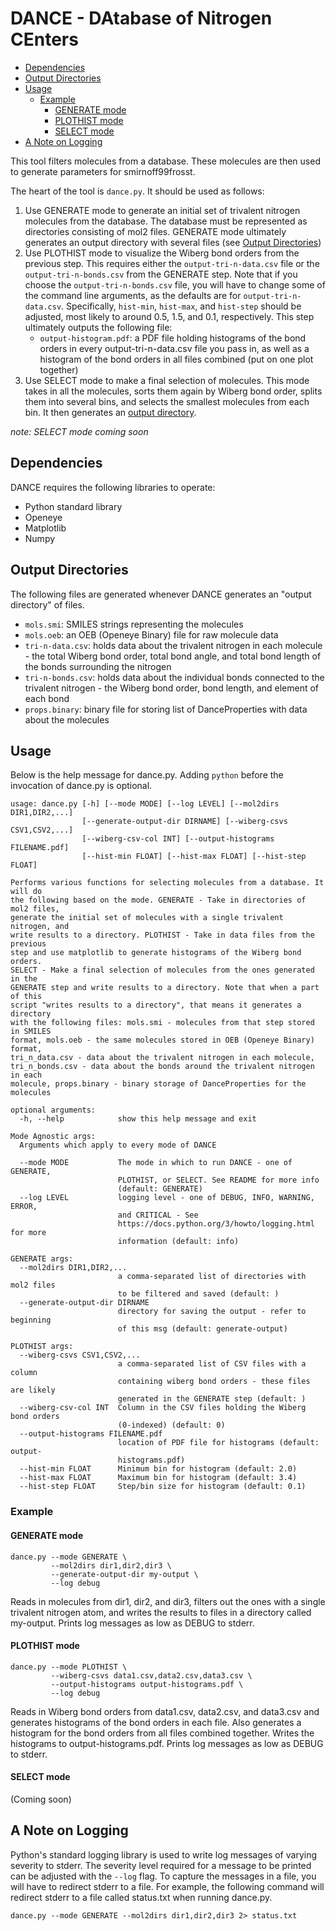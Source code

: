 # DANCE - DAtabase of Nitrogen CEnters

<!-- toc -->

- [Dependencies](#dependencies)
- [Output Directories](#output-directories)
- [Usage](#usage)
  - [Example](#example)
    - [GENERATE mode](#generate-mode)
    - [PLOTHIST mode](#plothist-mode)
    - [SELECT mode](#select-mode)
- [A Note on Logging](#a-note-on-logging)

<!-- tocstop -->

This tool filters molecules from a database. These molecules are then used to
generate parameters for smirnoff99frosst.

The heart of the tool is `dance.py`. It should be used as follows:

1. Use GENERATE mode to generate an initial set of trivalent nitrogen molecules
   from the database. The database must be represented as directories consisting
   of mol2 files. GENERATE mode ultimately generates an output directory with
   several files (see [Output Directories](#output-directories))
2. Use PLOTHIST mode to visualize the Wiberg bond orders from the previous step.
   This requires either the `output-tri-n-data.csv` file or the
   `output-tri-n-bonds.csv` from the GENERATE step. Note that if you choose the
   `output-tri-n-bonds.csv` file, you will have to change some of the command
   line arguments, as the defaults are for `output-tri-n-data.csv`.
   Specifically, `hist-min`, `hist-max`, and `hist-step` should be adjusted,
   most likely to around 0.5, 1.5, and 0.1, respectively. This step ultimately
   outputs the following file:
   - `output-histogram.pdf`: a PDF file holding histograms of the bond orders in
     every output-tri-n-data.csv file you pass in, as well as a histogram of the
     bond orders in all files combined (put on one plot together)
3. Use SELECT mode to make a final selection of molecules. This mode takes in
   all the molecules, sorts them again by Wiberg bond order, splits them into
   several bins, and selects the smallest molecules from each bin. It then
   generates an [output directory](#output-directories).

_note: SELECT mode coming soon_

## Dependencies

DANCE requires the following libraries to operate:

- Python standard library
- Openeye
- Matplotlib
- Numpy

## Output Directories

The following files are generated whenever DANCE generates an "output directory"
of files.

- `mols.smi`: SMILES strings representing the molecules
- `mols.oeb`: an OEB (Openeye Binary) file for raw molecule data
- `tri-n-data.csv`: holds data about the trivalent nitrogen in each
  molecule - the total Wiberg bond order, total bond angle, and total bond
  length of the bonds surrounding the nitrogen
- `tri-n-bonds.csv`: holds data about the individual bonds connected
  to the trivalent nitrogen - the Wiberg bond order, bond length, and element
  of each bond
- `props.binary`: binary file for storing list of DanceProperties with
  data about the molecules

## Usage

Below is the help message for dance.py. Adding `python` before the
invocation of dance.py is optional.

```
usage: dance.py [-h] [--mode MODE] [--log LEVEL] [--mol2dirs DIR1,DIR2,...]
                [--generate-output-dir DIRNAME] [--wiberg-csvs CSV1,CSV2,...]
                [--wiberg-csv-col INT] [--output-histograms FILENAME.pdf]
                [--hist-min FLOAT] [--hist-max FLOAT] [--hist-step FLOAT]

Performs various functions for selecting molecules from a database. It will do
the following based on the mode. GENERATE - Take in directories of mol2 files,
generate the initial set of molecules with a single trivalent nitrogen, and
write results to a directory. PLOTHIST - Take in data files from the previous
step and use matplotlib to generate histograms of the Wiberg bond orders.
SELECT - Make a final selection of molecules from the ones generated in the
GENERATE step and write results to a directory. Note that when a part of this
script "writes results to a directory", that means it generates a directory
with the following files: mols.smi - molecules from that step stored in SMILES
format, mols.oeb - the same molecules stored in OEB (Openeye Binary) format,
tri_n_data.csv - data about the trivalent nitrogen in each molecule,
tri_n_bonds.csv - data about the bonds around the trivalent nitrogen in each
molecule, props.binary - binary storage of DanceProperties for the molecules

optional arguments:
  -h, --help            show this help message and exit

Mode Agnostic args:
  Arguments which apply to every mode of DANCE

  --mode MODE           The mode in which to run DANCE - one of GENERATE,
                        PLOTHIST, or SELECT. See README for more info
                        (default: GENERATE)
  --log LEVEL           logging level - one of DEBUG, INFO, WARNING, ERROR,
                        and CRITICAL - See
                        https://docs.python.org/3/howto/logging.html for more
                        information (default: info)

GENERATE args:
  --mol2dirs DIR1,DIR2,...
                        a comma-separated list of directories with mol2 files
                        to be filtered and saved (default: )
  --generate-output-dir DIRNAME
                        directory for saving the output - refer to beginning
                        of this msg (default: generate-output)

PLOTHIST args:
  --wiberg-csvs CSV1,CSV2,...
                        a comma-separated list of CSV files with a column
                        containing wiberg bond orders - these files are likely
                        generated in the GENERATE step (default: )
  --wiberg-csv-col INT  Column in the CSV files holding the Wiberg bond orders
                        (0-indexed) (default: 0)
  --output-histograms FILENAME.pdf
                        location of PDF file for histograms (default: output-
                        histograms.pdf)
  --hist-min FLOAT      Minimum bin for histogram (default: 2.0)
  --hist-max FLOAT      Maximum bin for histogram (default: 3.4)
  --hist-step FLOAT     Step/bin size for histogram (default: 0.1)
```

### Example

#### GENERATE mode

```
dance.py --mode GENERATE \
         --mol2dirs dir1,dir2,dir3 \
         --generate-output-dir my-output \
         --log debug
```

Reads in molecules from dir1, dir2, and dir3, filters out the ones with a single
trivalent nitrogen atom, and writes the results to files in a directory called
my-output. Prints log messages as low as DEBUG to stderr.

#### PLOTHIST mode

```
dance.py --mode PLOTHIST \
         --wiberg-csvs data1.csv,data2.csv,data3.csv \
         --output-histograms output-histograms.pdf \
         --log debug
```

Reads in Wiberg bond orders from data1.csv, data2.csv, and data3.csv and
generates histograms of the bond orders in each file. Also generates a histogram
for the bond orders from all files combined together. Writes the histograms to
output-histograms.pdf. Prints log messages as low as DEBUG to stderr.

#### SELECT mode

(Coming soon)

## A Note on Logging

Python's standard logging library is used to write log messages of varying
severity to stderr. The severity level required for a message to be printed can
be adjusted with the `--log` flag. To capture the messages in a file, you will
have to redirect stderr to a file. For example, the following command will
redirect stderr to a file called status.txt when running dance.py.

```
dance.py --mode GENERATE --mol2dirs dir1,dir2,dir3 2> status.txt
```
